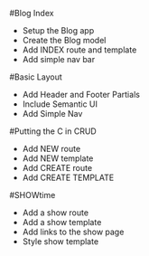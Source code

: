 #Blog Index
* Setup the Blog app
* Create the Blog model
* Add INDEX route and template
* Add simple nav bar

#Basic Layout
* Add Header and Footer Partials
* Include Semantic UI
* Add Simple Nav

#Putting the C in CRUD
* Add NEW route
* Add NEW template
* Add CREATE route
* Add CREATE TEMPLATE

#SHOWtime
* Add a show route
* Add a show template
* Add links to the show page
* Style show template